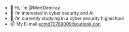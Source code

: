 - 👋 Hi, I’m @MertDemlray
- 👀 I’m interested in cyber security and AI
- 🌱 I’m currently studying in a cyber security highschool
- 📫 My E-mail ecmd72789009@outlook.con

<!---
MertDemlray/MertDemlray is a ✨ special ✨ repository because its `README.md` (this file) appears on your GitHub profile.
You can click the Preview link to take a look at your changes.
--->
